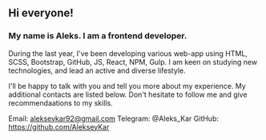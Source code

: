 ## Hi everyone!

### My name is Aleks. I am a frontend developer.

During the last year, I've been developing various web-app using HTML, SCSS, Bootstrap, GitHub, JS, React, NPM, Gulp.
I am keen on studying new technologies, and lead an active and diverse lifestyle.

I'll be happy to talk with you and tell you more about my experience. My additional contacts are listed below. Don't hesitate to follow me and give recommendaations to my skills.

Email: alekseykar92@gmail.com
Telegram: @Aleks_Kar
GitHub: https://github.com/AlekseyKar
